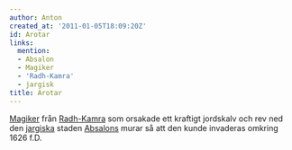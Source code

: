 ```yaml
---
author: Anton
created_at: '2011-01-05T18:09:20Z'
id: Arotar
links:
  mention:
  - Absalon
  - Magiker
  - 'Radh-Kamra'
  - jargisk
title: Arotar
---
```


[Magiker] från [Radh-Kamra] som orsakade ett kraftigt jordskalv och rev ned den [jargiska] staden
[Absalons] murar så att den kunde invaderas omkring 1626 f.D.

  [Magiker]: Magiker
  [Radh-Kamra]: Radh-Kamra
  [jargiska]: jargisk
  [Absalons]: Absalon
